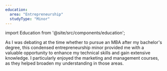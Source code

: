 ```yaml
---
education:
  area: "Entrepreneurship"
  studyType: "Minor"
---
```


import Education from '@site/src/components/education';

As I was debating at the time whether to pursue an MBA after my bachelor's degree, this condensed entrepreneurship minor provided me with a valuable opportunity to enhance my technical skills and gain extensive knowledge. I particularly enjoyed the marketing and management courses, as they helped broaden my understanding in those areas.

<Education area={frontMatter.education.area} studyType={frontMatter.education.studyType} />
